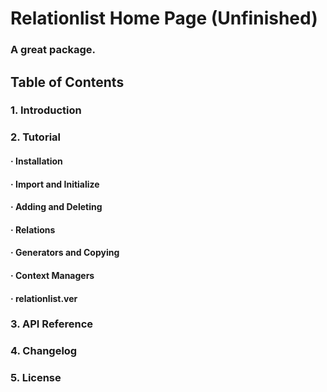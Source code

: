 # Relationlist Home Page (Unfinished)
### A great package.
  
## Table of Contents
### 1. Introduction
### 2. Tutorial
#### · Installation
#### · Import and Initialize
#### · Adding and Deleting
#### · Relations
#### · Generators and Copying
#### · Context Managers
#### · relationlist.ver
### 3. API Reference
### 4. Changelog
### 5. License
